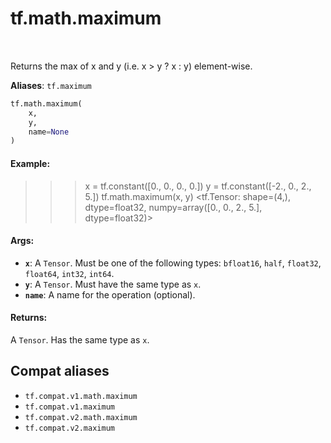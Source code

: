 <div itemscope itemtype="http://developers.google.com/ReferenceObject">
<meta itemprop="name" content="tf.math.maximum" />
<meta itemprop="path" content="Stable" />
</div>

# tf.math.maximum

<!-- Insert buttons and diff -->

<table class="tfo-notebook-buttons tfo-api" align="left">
</table>



Returns the max of x and y (i.e. x > y ? x : y) element-wise.

**Aliases**: `tf.maximum`

``` python
tf.math.maximum(
    x,
    y,
    name=None
)
```



<!-- Placeholder for "Used in" -->


#### Example:


>>> x = tf.constant([0., 0., 0., 0.])
>>> y = tf.constant([-2., 0., 2., 5.])
>>> tf.math.maximum(x, y)
<tf.Tensor: shape=(4,), dtype=float32, numpy=array([0., 0., 2., 5.], dtype=float32)>

#### Args:


* <b>`x`</b>: A `Tensor`. Must be one of the following types: `bfloat16`, `half`, `float32`, `float64`, `int32`, `int64`.
* <b>`y`</b>: A `Tensor`. Must have the same type as `x`.
* <b>`name`</b>: A name for the operation (optional).


#### Returns:

A `Tensor`. Has the same type as `x`.


## Compat aliases

* `tf.compat.v1.math.maximum`
* `tf.compat.v1.maximum`
* `tf.compat.v2.math.maximum`
* `tf.compat.v2.maximum`

